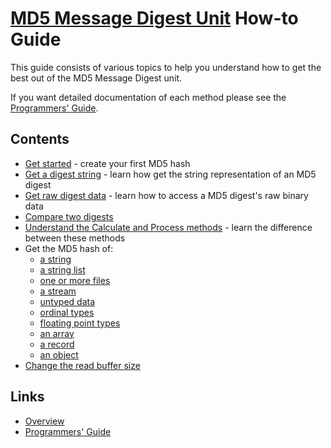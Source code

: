 # [MD5 Message Digest Unit](../MD5.md) How-to Guide

This guide consists of various topics to help you understand how to get the best out of the MD5 Message Digest unit.

If you want detailed documentation of each method please see the [Programmers' Guide](./API.md).

## Contents

* [Get started](./HowTo/GetStarted.md) - create your first MD5 hash
* [Get a digest string](./HowTo/GetDigestAsString.md) - learn how get the string representation of an MD5 digest
* [Get raw digest data](./HowTo/GetDigestData.md) - learn how to access a MD5 digest's raw binary data
* [Compare two digests](./HowTo/CompareDigests.md)
* [Understand the Calculate and Process methods](./HowTo/UseCalculateAndProcess.md) - learn the difference between these methods
* Get the MD5 hash of:
  * [a string](./HowTo/HashString.md)
  * [a string list](./HowTo/HashStringList.md)
  * [one or more files](./HowTo/HashFile.md)
  * [a stream](./HowTo/HashStream.md)
  * [untyped data](./HowTo/HashUntypedData.md)
  * [ordinal types](./HowTo/HashOrdinalTypes.md)
  * [floating point types](./HowTo/HashFloatTypes.md)
  * [an array](./HowTo/HashArray.md)
  * [a record](./HowTo/HashRecord.md)
  * [an object](./HowTo/HashObject.md)
* [Change the read buffer size](./HowTo/ChangeReadBufferSize.md)

## Links

* [Overview](./Overview.md)
* [Programmers' Guide](./API.md)
